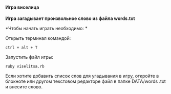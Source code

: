 #### Игра виселица

**Игра загадывает произвольное слово из файла words.txt**

*Чтобы начать играть необходимо: *

Открыть терминал командой:
```
ctrl + alt + T
```
Запустить файл игры:
```
ruby viselitsa.rb
```

Если хотите добавить список слов для угадывания в игру, откройте в блокноте или другом текстовом редакторе файл в папке 
DATA/words
.txt и внесите слово.